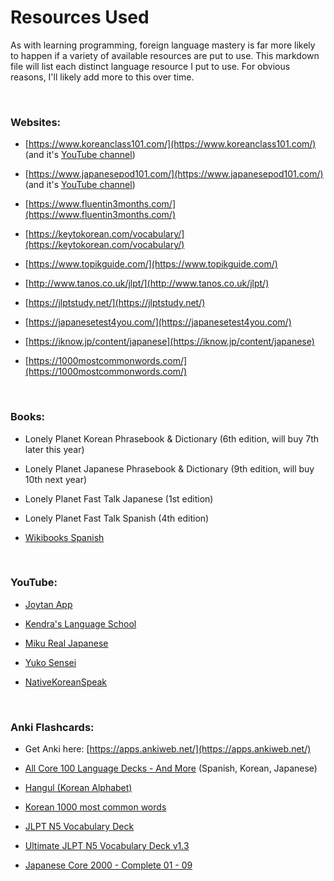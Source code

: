 # Resources Used

As with learning programming, foreign language mastery is far more likely to happen if a variety of available resources are put to use. This markdown file will list each distinct language resource I put to use. For obvious reasons, I'll likely add more to this over time.

&nbsp;

### Websites:

* [https://www.koreanclass101.com/](https://www.koreanclass101.com/) (and it's [YouTube channel](https://www.youtube.com/user/koreanclass101))

* [https://www.japanesepod101.com/](https://www.japanesepod101.com/) (and it's [YouTube channel](https://www.youtube.com/user/japanesepod101))

* [https://www.fluentin3months.com/](https://www.fluentin3months.com/)

* [https://keytokorean.com/vocabulary/](https://keytokorean.com/vocabulary/)

* [https://www.topikguide.com/](https://www.topikguide.com/)

* [http://www.tanos.co.uk/jlpt/](http://www.tanos.co.uk/jlpt/)

* [https://jlptstudy.net/](https://jlptstudy.net/)

* [https://japanesetest4you.com/](https://japanesetest4you.com/)

* [https://iknow.jp/content/japanese](https://iknow.jp/content/japanese)

* [https://1000mostcommonwords.com/](https://1000mostcommonwords.com/)

&nbsp;

### Books:

* Lonely Planet Korean Phrasebook & Dictionary (6th edition, will buy 7th later this year)

* Lonely Planet Japanese Phrasebook & Dictionary (9th edition, will buy 10th next year)

* Lonely Planet Fast Talk Japanese (1st edition)

* Lonely Planet Fast Talk Spanish (4th edition)

* [Wikibooks Spanish](https://en.wikibooks.org/wiki/Spanish)

&nbsp;

### YouTube:

* [Joytan App](https://www.youtube.com/channel/UC0bLbtTI9uni3bNRPIJQAqA)

* [Kendra's Language School](https://www.youtube.com/channel/UCTYQzAi6YOcgv2mkzsfzmpA/)

* [Miku Real Japanese](https://www.youtube.com/channel/UCsQCbl3a9FtYvA55BxdzYiQ)

* [Yuko Sensei](https://www.youtube.com/channel/UCf-ruwCgdtpCzuM7ODY5c9g)

* [NativeKoreanSpeak](https://www.youtube.com/channel/UCyk5hTUnPnD6bYkeM5M2mXg)

&nbsp;

### Anki Flashcards:

* Get Anki here: [https://apps.ankiweb.net/](https://apps.ankiweb.net/)

* [All Core 100 Language Decks - And More](https://ankiweb.net/shared/byauthor/1758160103) (Spanish, Korean, Japanese)

* [Hangul (Korean Alphabet)](https://ankiweb.net/shared/info/2530965591)

* [Korean 1000 most common words](https://ankiweb.net/shared/info/408875623)

* [JLPT N5 Vocabulary Deck](https://ankiweb.net/shared/info/1194221613)

* [Ultimate JLPT N5 Vocabulary Deck v1.3](https://ankiweb.net/shared/info/523650169)

* [Japanese Core 2000 - Complete 01 - 09](https://ankiweb.net/shared/info/1723306405)

